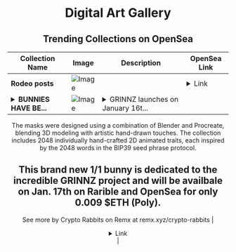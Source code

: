 <div align="center">

# Digital Art Gallery

## Trending Collections on OpenSea

| Collection Name                       | Image                                                                                     | Description                       | OpenSea Link                                                                                          |
|---------------------------------------|-------------------------------------------------------------------------------------------|-----------------------------------|--------------------------------------------------------------------------------------------------------|
| **Rodeo posts** | ![Image](https://i.seadn.io/s/raw/files/7d8a2e2940f017550ff980337a8b9d34.jpg?w=500&auto=format?w=200&auto=format) |  | <details><summary>Link</summary>[Rodeo posts](https://opensea.io/collection/rodeo-posts-8630)</details> |
| **<details><summary>BUNNIES HAVE BE...</summary>BUNNIES HAVE BEEN GRINNZED</details>** | ![Image](https://i.seadn.io/s/raw/files/6991f35f6d31c2ead1f23be1c35b21c7.jpg?w=500&auto=format?w=200&auto=format) | <details><summary>GRINNZ launches on January 16t...</summary>GRINNZ launches on January 16th, 2025 on Magic Eden.

The masks were designed using a combination of Blender and Procreate, blending 3D modeling with artistic hand-drawn touches. The collection includes 2048 individually hand-crafted 2D animated traits, each inspired by the 2048 words in the BIP39 seed phrase protocol.

This brand new 1/1 bunny is dedicated to the incredible GRINNZ project and will be availbale on Jan. 17th on Rarible and OpenSea for only 0.009 $ETH (Poly).
--
See more by Crypto Rabbits on Remx at remx.xyz/crypto-rabbits</details> | <details><summary>Link</summary>[BUNNIES HAVE BEEN GRINNZED](https://opensea.io/collection/bunnies-have-been-grinnzed)</details> |

</div>